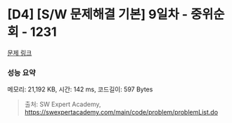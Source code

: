 # [D4] [S/W 문제해결 기본] 9일차 - 중위순회 - 1231 

[문제 링크](https://swexpertacademy.com/main/code/problem/problemDetail.do?contestProbId=AV140YnqAIECFAYD) 

### 성능 요약

메모리: 21,192 KB, 시간: 142 ms, 코드길이: 597 Bytes



> 출처: SW Expert Academy, https://swexpertacademy.com/main/code/problem/problemList.do